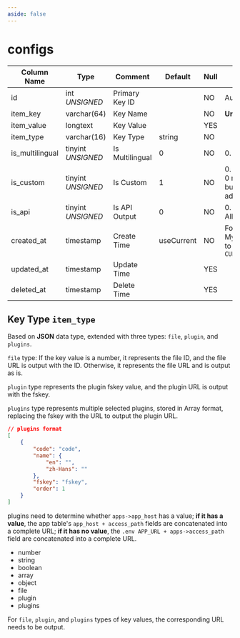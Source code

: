 ```yaml
---
aside: false
---
```


# configs

| Column Name | Type | Comment | Default | Null | Remark |
| --- | --- | --- | --- | --- | --- |
| id | int *UNSIGNED* | Primary Key ID | | NO | Auto Increment |
| item_key | varchar(64) | Key Name | | NO | **Unique** |
| item_value | longtext | Key Value | | YES |  |
| item_type | varchar(16) | Key Type | string | NO |  |
| is_multilingual | tinyint *UNSIGNED* | Is Multilingual | 0 | NO | 0. No / 1. Yes |
| is_custom | tinyint *UNSIGNED* | Is Custom | 1 | NO | 0. No / 1. Yes<br>0 means system-built, 1 means added by app |
| is_api | tinyint *UNSIGNED* | Is API Output | 0 | NO | 0. Forbidden / 1. Allowed |
| created_at | timestamp | Create Time | useCurrent | NO | For example, MySQL defaults to `CURRENT_TIMESTAMP` |
| updated_at | timestamp | Update Time |  | YES |  |
| deleted_at | timestamp | Delete Time |  | YES |  |

## Key Type `item_type`

Based on **JSON** data type, extended with three types: `file`, `plugin`, and `plugins`.

`file` type: If the key value is a number, it represents the file ID, and the file URL is output with the ID. Otherwise, it represents the file URL and is output as is.

`plugin` type represents the plugin fskey value, and the plugin URL is output with the fskey.

`plugins` type represents multiple selected plugins, stored in Array format, replacing the fskey with the URL to output the plugin URL.

```json
// plugins format
[
    {
        "code": "code",
        "name": {
            "en": "",
            "zh-Hans": ""
        },
        "fskey": "fskey",
        "order": 1
    }
]
```

plugins need to determine whether `apps->app_host` has a value; **if it has a value**, the app table's `app_host + access_path` fields are concatenated into a complete URL; **if it has no value**, the `.env APP_URL + apps->access_path` field are concatenated into a complete URL.

- number
- string
- boolean
- array
- object
- file
- plugin
- plugins

For `file`, `plugin`, and `plugins` types of key values, the corresponding URL needs to be output.
